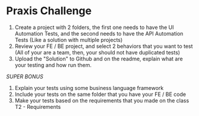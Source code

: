 # Praxis Challenge

1. Create a project with 2 folders, the first one needs to have the UI Automation Tests, and the second needs to have the API
 Automation Tests (Like a solution with multiple projects)
2. Review your FE / BE project, and select 2 behaviors that you want to test (All of your are a team, then, your should not have duplicated tests)
3. Upload the "Solution" to Github and on the readme, explain what are your testing and how run them.


*SUPER BONUS*

1. Explain your tests using some business language framework
2. Include your tests on the same folder that you have your FE / BE code
3. Make your tests based on the requirements that you made on the class T2 - Requirements
